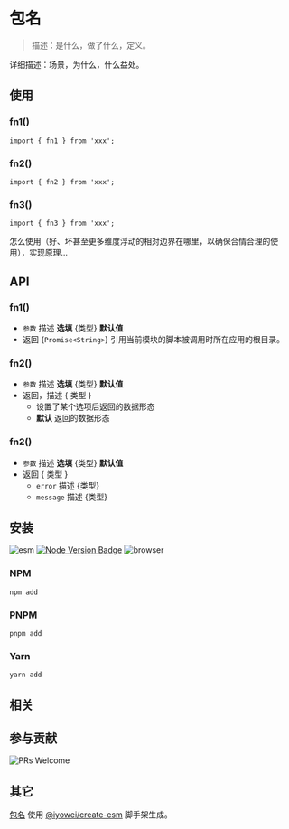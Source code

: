 # 包名

> 描述：是什么，做了什么，定义。

详细描述：场景，为什么，什么益处。

## 使用

### fn1()

```
import { fn1 } from 'xxx';
```

### fn2()

```
import { fn2 } from 'xxx';
```

### fn3()

```
import { fn3 } from 'xxx';
```

怎么使用（好、坏甚至更多维度浮动的相对边界在哪里，以确保合情合理的使用），实现原理...

## API

<!-- 如果有多个方法的话。 -->

### fn1()

- `参数` 描述 **选填** {类型} **默认值**
- 返回 {`Promise<String>`} 引用当前模块的脚本被调用时所在应用的根目录。

### fn2()

- `参数` 描述 **选填** {类型} **默认值**
- 返回，描述 { 类型 }
  - 设置了某个选项后返回的数据形态
  - **默认** 返回的数据形态

### fn2()

- `参数` 描述 **选填** {类型} **默认值**
- 返回 { 类型 }
  - `error` 描述 {类型}
  - `message` 描述 {类型}

<!-- 更复杂的参数描述，参见 https://github.com/iyowei/scan-dir/blob/main/README.md -->

## 安装

<!-- 标明支持的宿主、宿主版本，模块类型 -->
![esm][esm] [![Node Version Badge][node version badge]][download node.js] ![browser][browser]

### NPM

```shell
npm add
```

### PNPM

```shell
pnpm add
```

### Yarn

```shell
yarn add
```

## 相关

## 参与贡献

![PRs Welcome][prs welcome badge]

## 其它

[包名] 使用 [@iyowei/create-esm][create-esm] 脚手架生成。




[browser]: https://img.shields.io/badge/Browser-orange?style=flat

[node version badge]: https://img.shields.io/badge/node.js-%3E%3D12.20.0-brightgreen?style=flat&logo=Node.js

[download node.js]: https://nodejs.org/en/download/

[esm]: https://img.shields.io/badge/ESM-brightgreen?style=flat

[prs welcome badge]: https://img.shields.io/badge/PRs-welcome-brightgreen.svg?style=flat

[包名]: #

[create-esm]: https://github.com/iyowei/create-esm

<!-- 更多文档细节，参考 https://github.com/iyowei/readme-templates -->